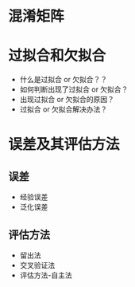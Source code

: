 # 混淆矩阵
# 过拟合和欠拟合
* 什么是过拟合 or 欠拟合？？
* 如何判断出现了过拟合 or 欠拟合？
* 出现过拟合 or 欠拟合的原因？
* 过拟合 or 欠拟合解决办法？

# 误差及其评估方法
## 误差
* 经验误差
* 泛化误差
## 评估方法
* 留出法
* 交叉验证法
* 评估方法-自主法
